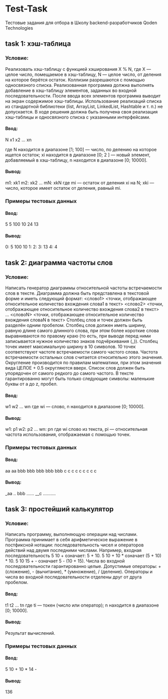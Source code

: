 # Test-Task
Тестовые задания для отбора в Школу backend-разработчиков Qoden Technologies

## task 1: хэш-таблица
### Условие:
Реализовать хэш-таблицу с функцией хэширования X % N, где X — целое число, помещаемое
в хэш-таблицу, N — целое число, от деления на которое берётся остаток. Коллизии
разрешаются с помощью односвязного списка.
Реализованная программа должна выполнять добавление в хэш-таблицу элементов, заданных
во входной последовательности. После ввода всех элементов программа выводит на экран
содержимое хэш-таблицы.
Использование реализаций списка из стандартной библиотеки (list, ArrayList, LinkedList,
Hashtable и т. п.) не допускается. В ходе решения должна быть получена своя реализация
хэш-таблицы и односвязного списка с указанными интерфейсами.

#### Ввод:
N
x1 x2 ... xn

где N находится в диапазоне [1; 100] — число, по делению на которое ищется остаток; xi
находится в диапазоне [0; 2 ] — новый элемент, добавляемый в хэш-таблицу, n находится в
диапазоне [0; 10000].
#### Вывод:
m1: xk1
m2: xk2
...
mN: xkN
где mi — остаток от деления xi на N; xki — число, которое имеет остаток от деления, равный mi.
### Примеры тестовых данных
#### Ввод:
5
5 100 10 24 13
#### Вывод:
0: 5 100 10
1:
2:
3: 13
4: 4

## task 2: диаграмма частоты слов
### Условие:
Написать генератор диаграммы относительной частоты встречаемости слов в тексте.
Диаграмма должна быть представлена в текстовой форме и иметь следующий формат:
<слово1> <точки, отображающее относительное количество вхождения слова1 в текст>
<слово2> <точки, отображающее относительное количество вхождения слова2 в текст>
...
<словоN> <точки, отображающее относительное количество вхождения словаN в текст>
Столбец слов и точек должен быть разделён одним пробелом.
Столбец слов должен иметь ширину, равную длине самого длинного слова, при этом более
короткие слова выравниваются по правому краю (то есть, при выводе перед ними
записывается нужное количество знаков подчёркивания (_)).
Столбец точек имеет максимальную ширину в 10 символов. 10 точек соответствуют частоте
встречаемости самого частого слова. Частота встречаемости остальных слов считается
относительно этого значения. Округление производится по правилам математики, при этом
значения вида ЦЕЛОЕ + 0.5 округляются вверх.
Список слов должен быть упорядочен от самого редкого до самого частого.
В тексте гарантированно могут быть только следующие символы: маленькие буквы от a до z, пробел.
#### Ввод:
w1 w2 ... wn
где wi — слово, n находится в диапазоне [0; 10000].
#### Вывод:
w1: p1
w2: p2
...
wn: pn
где wi слово из текста, pi — относительная частота использования, отображаемая с помощью точек.
### Примеры тестовых данных
#### Ввод:
aa aa bbb bbb bbb bbb bbb c c c c c c c c c
#### Вывод:
_aa ..
bbb ......
__c ..........

## task 3: простейший калькулятор
### Условие:
Написать программу, выполняющую операции над числами. Программа принимает в себя
арифметическое выражение в постфиксной нотации: последовательность чисел и операторов
действий над двумя последними числами.
Например, входная последовательность 5 10 + означает: 5 + 10.
5 10 + 10 * означает (5 + 10) * 10.
5 10 15 + - означает 5 - (10 + 15).
Числа во входной последовательности гарантированно целые. Допустимые операторы: +
(сложение), - (вычитание), * (умножение), / (деление).
Операторы и числа во входной последовательности отделены друг от друга пробелом.

#### Ввод:
t1 t2 ... tn
где ti — токен (число или оператор); n находится в диапазоне [0; 10000].
#### Вывод:
Результат вычислений.

### Примеры тестовых данных
#### Ввод:
5 10 + 10 * 14 -
#### Вывод:
136

